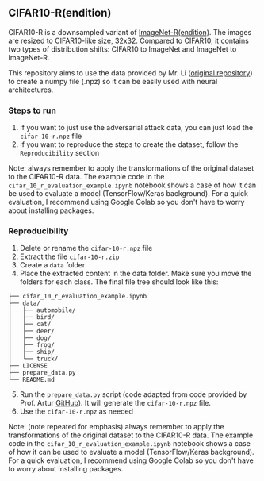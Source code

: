 ## CIFAR10-R(endition)

CIFAR10-R is a downsampled variant of [ImageNet-R(endition)](https://github.com/hendrycks/imagenet-r). The images are resized to CIFAR10-like size, 32x32. Compared to CIFAR10, it contains two types of distribution shifts: CIFAR10 to ImageNet and ImageNet to ImageNet-R.

This repository aims to use the data provided by Mr. Li ([original repository](https://github.com/TreeLLi/cifar10-r)) to create a numpy file (.npz) so it can be easily used with neural architectures.

### Steps to run

1. If you want to just use the adversarial attack data, you can just load the ```cifar-10-r.npz``` file
2. If you want to reproduce the steps to create the dataset, follow the ```Reproducibility``` section

Note: always remember to apply the transformations of the original dataset to the CIFAR10-R data. The example code in the ```cifar_10_r_evaluation_example.ipynb``` notebook shows a case of how it can be used to evaluate a model (TensorFlow/Keras background). For a quick evaluation, I recommend using Google Colab so you don't have to worry about installing packages.

### Reproducibility

1. Delete or rename the ```cifar-10-r.npz``` file
2. Extract the file ```cifar-10-r.zip```
3. Create a ```data``` folder
4. Place the extracted content in the data folder. Make sure you move the folders for each class. The final file tree should look like this:
```
├── cifar_10_r_evaluation_example.ipynb
├── data/
│   ├── automobile/
│   ├── bird/
│   ├── cat/
│   ├── deer/
│   ├── dog/
│   ├── frog/
│   ├── ship/
│   └── truck/
├── LICENSE
├── prepare_data.py
└── README.md
```
5. Run the ```prepare_data.py``` script (code adapted from code provided by Prof. Artur [GitHub](https://github.com/arturjordao)). It will generate the ```cifar-10-r.npz``` file.
6. Use the ```cifar-10-r.npz``` as needed

Note: (note repeated for emphasis) always remember to apply the transformations of the original dataset to the CIFAR10-R data. The example code in the ```cifar_10_r_evaluation_example.ipynb``` notebook shows a case of how it can be used to evaluate a model (TensorFlow/Keras background). For a quick evaluation, I recommend using Google Colab so you don't have to worry about installing packages.


